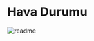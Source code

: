 # Hava Durumu

![readme](https://user-images.githubusercontent.com/3410203/132984726-2cfb7182-bcee-4664-ae8f-41fd97656d4c.png)
